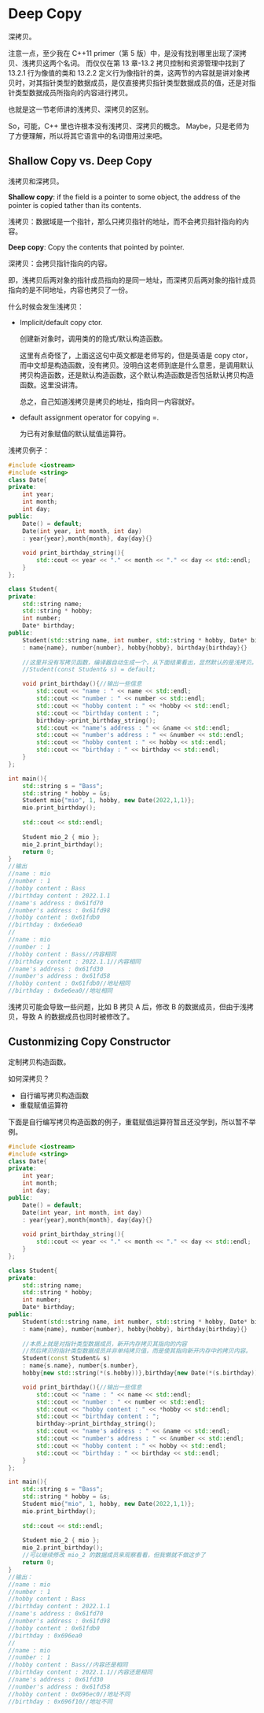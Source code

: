 # Deep Copy

深拷贝。

注意一点，至少我在 C++11 primer（第 5 版）中，是没有找到哪里出现了深拷贝、浅拷贝这两个名词。
而仅仅在第 13 章-13.2 拷贝控制和资源管理中找到了 13.2.1 行为像值的类和 13.2.2 定义行为像指针的类，这两节的内容就是讲对象拷贝时，对其指针类型的数据成员，是仅直接拷贝指针类型数据成员的值，还是对指针类型数据成员所指向的内容进行拷贝。

也就是这一节老师讲的浅拷贝、深拷贝的区别。

So，可能，C++ 里也许根本没有浅拷贝、深拷贝的概念。
Maybe，只是老师为了方便理解，所以将其它语言中的名词借用过来吧。

## Shallow Copy vs. Deep Copy

浅拷贝和深拷贝。

**Shallow copy**: if the field is a pointer to some object, the address of the pointer is copied tather than its contents.

浅拷贝：数据域是一个指针，那么只拷贝指针的地址，而不会拷贝指针指向的内容。

**Deep copy**: Copy the contents that pointed by pointer.

深拷贝：会拷贝指针指向的内容。

即，浅拷贝后两对象的指针成员指向的是同一地址，而深拷贝后两对象的指针成员指向的是不同地址，内容也拷贝了一份。

什么时候会发生浅拷贝：

- Implicit/default copy ctor.

  创建新对象时，调用类的的隐式/默认构造函数。

  这里有点奇怪了，上面这这句中英文都是老师写的，但是英语是 copy ctor，而中文却是构造函数，没有拷贝。没明白这老师到底是什么意思，是调用默认拷贝构造函数，还是默认构造函数，这个默认构造函数是否包括默认拷贝构造函数。这里没讲清。

  总之，自己知道浅拷贝是拷贝的地址，指向同一内容就好。

- default assignment operator for copying =.

  为已有对象赋值的默认赋值运算符。

浅拷贝例子：

~~~C++
#include <iostream>
#include <string>
class Date{
private:
    int year;
    int month;
    int day;
public:
    Date() = default;
    Date(int year, int month, int day)
    : year{year},month{month}, day{day}{}
    
    void print_birthday_string(){
        std::cout << year << "." << month << "." << day << std::endl;
    }
};

class Student{
private:
    std::string name;
    std::string * hobby;
    int number;
    Date* birthday;
public:
    Student(std::string name, int number, std::string * hobby, Date* birthday)
    : name{name}, number{number}, hobby{hobby}, birthday{birthday}{}
    
    //这里并没有写拷贝函数，编译器自动生成一个，从下面结果看出，显然默认的是浅拷贝。
    //Student(const Student& s) = default;

    void print_birthday(){//输出一些信息
        std::cout << "name : " << name << std::endl;
        std::cout << "number : " << number << std::endl;
        std::cout << "hobby content : " << *hobby << std::endl;
        std::cout << "birthday content : ";
        birthday->print_birthday_string();
        std::cout << "name's address : " << &name << std::endl;
        std::cout << "number's address : " << &number << std::endl;
        std::cout << "hobby content : " << hobby << std::endl;
        std::cout << "birthday : " << birthday << std::endl;
    }
};

int main(){
    std::string s = "Bass";
    std::string * hobby = &s;
    Student mio{"mio", 1, hobby, new Date(2022,1,1)};
    mio.print_birthday();
    
    std::cout << std::endl;
    
    Student mio_2 { mio };
    mio_2.print_birthday();
    return 0;
}
//输出
//name : mio
//number : 1
//hobby content : Bass
//birthday content : 2022.1.1
//name's address : 0x61fd70
//number's address : 0x61fd98
//hobby content : 0x61fdb0
//birthday : 0x6e6ea0
//
//name : mio
//number : 1
//hobby content : Bass//内容相同
//birthday content : 2022.1.1//内容相同
//name's address : 0x61fd30
//number's address : 0x61fd58
//hobby content : 0x61fdb0//地址相同
//birthday : 0x6e6ea0//地址相同
~~~

浅拷贝可能会导致一些问题，比如 B 拷贝 A 后，修改 B 的数据成员，但由于浅拷贝，导致 A 的数据成员也同时被修改了。

## Custonmizing Copy Constructor

定制拷贝构造函数。

如何深拷贝？

- 自行编写拷贝构造函数
- 重载赋值运算符

下面是自行编写拷贝构造函数的例子，重载赋值运算符暂且还没学到，所以暂不举例。

~~~C++
#include <iostream>
#include <string>
class Date{
private:
    int year;
    int month;
    int day;
public:
    Date() = default;
    Date(int year, int month, int day)
    : year{year},month{month}, day{day}{}
    
    void print_birthday_string(){
        std::cout << year << "." << month << "." << day << std::endl;
    }
};

class Student{
private:
    std::string name;
    std::string * hobby;
    int number;
    Date* birthday;
public:
    Student(std::string name, int number, std::string * hobby, Date* birthday)
    : name{name}, number{number}, hobby{hobby}, birthday{birthday}{}
    
    //本质上就是对指针类型数据成员，新开内存拷贝其指向的内容
    //然后拷贝的指针类型数据成员并非单纯拷贝值，而是使其指向新开内存中的拷贝内容。
    Student(const Student& s)
    : name{s.name}, number{s.number},
    hobby{new std::string(*(s.hobby))},birthday{new Date(*(s.birthday))}{}

    void print_birthday(){//输出一些信息
        std::cout << "name : " << name << std::endl;
        std::cout << "number : " << number << std::endl;
        std::cout << "hobby content : " << *hobby << std::endl;
        std::cout << "birthday content : ";
        birthday->print_birthday_string();
        std::cout << "name's address : " << &name << std::endl;
        std::cout << "number's address : " << &number << std::endl;
        std::cout << "hobby content : " << hobby << std::endl;
        std::cout << "birthday : " << birthday << std::endl;
    }
};

int main(){
    std::string s = "Bass";
    std::string * hobby = &s;
    Student mio{"mio", 1, hobby, new Date(2022,1,1)};
    mio.print_birthday();
    
    std::cout << std::endl;
    
    Student mio_2 { mio };
    mio_2.print_birthday();
    //可以继续修改 mio_2 的数据成员来观察看看，但我懒就不做这步了
    return 0;
}
//输出：
//name : mio
//number : 1
//hobby content : Bass
//birthday content : 2022.1.1
//name's address : 0x61fd70
//number's address : 0x61fd98
//hobby content : 0x61fdb0
//birthday : 0x696ea0
//
//name : mio
//number : 1
//hobby content : Bass//内容还是相同
//birthday content : 2022.1.1//内容还是相同
//name's address : 0x61fd30
//number's address : 0x61fd58
//hobby content : 0x696ec0//地址不同
//birthday : 0x696f10//地址不同
~~~

